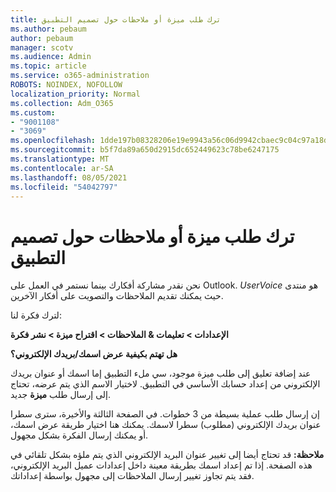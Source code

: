 ```yaml
---
title: ترك طلب ميزة أو ملاحظات حول تصميم التطبيق
ms.author: pebaum
author: pebaum
manager: scotv
ms.audience: Admin
ms.topic: article
ms.service: o365-administration
ROBOTS: NOINDEX, NOFOLLOW
localization_priority: Normal
ms.collection: Adm_O365
ms.custom:
- "9001108"
- "3069"
ms.openlocfilehash: 1dde197b08328206e19e9943a56c06d9942cbaec9c04c97a18dcc821c822ff16
ms.sourcegitcommit: b5f7da89a650d2915dc652449623c78be6247175
ms.translationtype: MT
ms.contentlocale: ar-SA
ms.lasthandoff: 08/05/2021
ms.locfileid: "54042797"
---
```

# <a name="leave-a-feature-request-or-feedback-on-app-design"></a>ترك طلب ميزة أو ملاحظات حول تصميم التطبيق

نحن نقدر مشاركة أفكارك بينما نستمر في العمل على Outlook. *UserVoice* هو منتدى حيث يمكنك تقديم الملاحظات والتصويت على أفكار الآخرين.  

لترك فكرة لنا: 

**الإعدادات > تعليمات & الملاحظات > اقتراح ميزة > نشر فكرة** 

**هل تهتم بكيفية عرض اسمك/بريدك الإلكتروني؟**

عند إضافة تعليق إلى طلب ميزة موجود، سي ملء التطبيق إما اسمك أو عنوان بريدك الإلكتروني من إعداد حسابك الأساسي في التطبيق. لاختيار الاسم الذي يتم عرضه، تحتاج إلى إرسال طلب **ميزة** جديد. 

إن إرسال طلب عملية بسيطة من 3 خطوات. في الصفحة الثالثة والأخيرة، سترى سطرا عنوان بريدك الإلكتروني (مطلوب) سطرا لاسمك. يمكنك هنا اختيار طريقة عرض اسمك، أو يمكنك إرسال الفكرة بشكل مجهول. 

**ملاحظة:** قد تحتاج أيضا إلى تغيير عنوان البريد الإلكتروني الذي يتم ملؤه بشكل تلقائي في هذه الصفحة. إذا تم إعداد اسمك بطريقة معينة داخل إعدادات عميل البريد الإلكتروني، فقد يتم تجاوز تغيير إرسال الملاحظات إلى مجهول بواسطة إعداداتك. 
